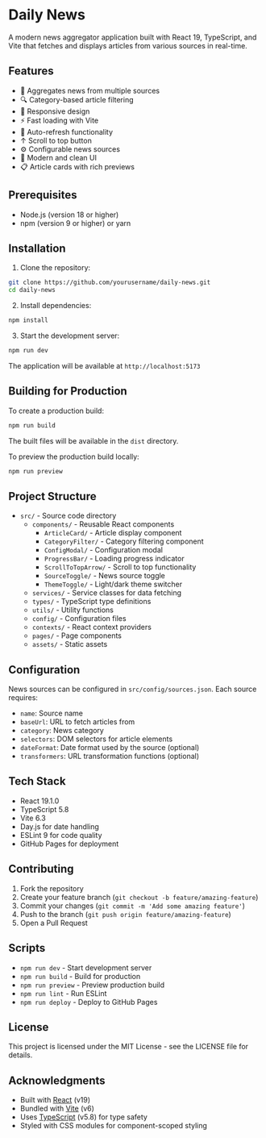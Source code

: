 # Daily News

A modern news aggregator application built with React 19, TypeScript, and Vite that fetches and displays articles from various sources in real-time.

## Features

- 📰 Aggregates news from multiple sources
- 🔍 Category-based article filtering
- 📱 Responsive design
- ⚡ Fast loading with Vite
- 🔄 Auto-refresh functionality
- ↑ Scroll to top button
- ⚙️ Configurable news sources
- 🎨 Modern and clean UI
- 📋 Article cards with rich previews

## Prerequisites

- Node.js (version 18 or higher)
- npm (version 9 or higher) or yarn

## Installation

1. Clone the repository:
```bash
git clone https://github.com/yourusername/daily-news.git
cd daily-news
```

2. Install dependencies:
```bash
npm install
```

3. Start the development server:
```bash
npm run dev
```

The application will be available at `http://localhost:5173`

## Building for Production

To create a production build:

```bash
npm run build
```

The built files will be available in the `dist` directory.

To preview the production build locally:
```bash
npm run preview
```

## Project Structure

- `src/` - Source code directory
  - `components/` - Reusable React components
    - `ArticleCard/` - Article display component
    - `CategoryFilter/` - Category filtering component
    - `ConfigModal/` - Configuration modal
    - `ProgressBar/` - Loading progress indicator
    - `ScrollToTopArrow/` - Scroll to top functionality
    - `SourceToggle/` - News source toggle
    - `ThemeToggle/` - Light/dark theme switcher
  - `services/` - Service classes for data fetching
  - `types/` - TypeScript type definitions
  - `utils/` - Utility functions
  - `config/` - Configuration files
  - `contexts/` - React context providers
  - `pages/` - Page components
  - `assets/` - Static assets

## Configuration

News sources can be configured in `src/config/sources.json`. Each source requires:

- `name`: Source name
- `baseUrl`: URL to fetch articles from
- `category`: News category
- `selectors`: DOM selectors for article elements
- `dateFormat`: Date format used by the source (optional)
- `transformers`: URL transformation functions (optional)

## Tech Stack

- React 19.1.0
- TypeScript 5.8
- Vite 6.3
- Day.js for date handling
- ESLint 9 for code quality
- GitHub Pages for deployment

## Contributing

1. Fork the repository
2. Create your feature branch (`git checkout -b feature/amazing-feature`)
3. Commit your changes (`git commit -m 'Add some amazing feature'`)
4. Push to the branch (`git push origin feature/amazing-feature`)
5. Open a Pull Request

## Scripts

- `npm run dev` - Start development server
- `npm run build` - Build for production
- `npm run preview` - Preview production build
- `npm run lint` - Run ESLint
- `npm run deploy` - Deploy to GitHub Pages

## License

This project is licensed under the MIT License - see the LICENSE file for details.

## Acknowledgments

- Built with [React](https://react.dev/) (v19)
- Bundled with [Vite](https://vitejs.dev/) (v6)
- Uses [TypeScript](https://www.typescriptlang.org/) (v5.8) for type safety
- Styled with CSS modules for component-scoped styling
